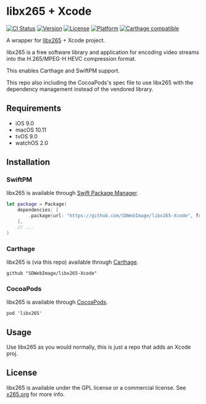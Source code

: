# libx265 + Xcode

[![CI Status](http://img.shields.io/travis/SDWebImage/libx265-Xcode.svg?style=flat)](https://travis-ci.org/SDWebImage/libx265-Xcode)
[![Version](https://img.shields.io/cocoapods/v/libx265.svg?style=flat)](http://cocoapods.org/pods/libx265)
[![License](https://img.shields.io/cocoapods/l/libx265.svg?style=flat)](http://cocoapods.org/pods/libx265)
[![Platform](https://img.shields.io/cocoapods/p/libx265.svg?style=flat)](http://cocoapods.org/pods/libx265)
[![Carthage compatible](https://img.shields.io/badge/Carthage-compatible-4BC51D.svg?style=flat)](https://github.com/SDWebImage/libx265-Xcode)

A wrapper for [libx265](https://github.com/videolan/x265) + Xcode project.

libx265 is a free software library and application for encoding video streams into the H.265/MPEG-H HEVC compression format.

This enables Carthage and SwiftPM support.

This repo also including the CocoaPods's spec file to use libx265 with the dependency management instead of the vendored library.

## Requirements

+ iOS 9.0
+ macOS 10.11
+ tvOS 9.0
+ watchOS 2.0

## Installation

### SwiftPM

libx265 is available through [Swift Package Manager](https://img.shields.io/badge/SwiftPM-compatible-brightgreen.svg).

```swift
let package = Package(
    dependencies: [
        .package(url: "https://github.com/SDWebImage/libx265-Xcode", from: "3.4.0")
    ],
    // ...
)
```

### Carthage

libx265 is (via this repo) available through [Carthage](https://github.com/Carthage/Carthage).

```
github "SDWebImage/libx265-Xcode"
```

### CocoaPods

libx265 is available through [CocoaPods](https://github.com/CocoaPods/CocoaPods).

```
pod 'libx265'
```

## Usage

Use libx265 as you would normally, this is just a repo that adds an Xcode proj.

## License

libx265 is available under the GPL license or a commercial license. See [x265.org](http://x265.org/) for more info.


